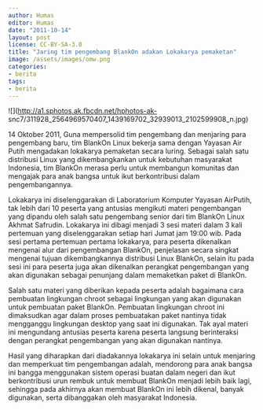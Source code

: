 ```yaml
---
author: Humas
editor: Humas
date: "2011-10-14"
layout: post
license: CC-BY-SA-3.0
title: "Jaring tim pengembang BlankOn adakan Lokakarya pemaketan"
image: /assets/images/omw.png
categories:
- berita
tags:
- berita
---
```


![](http://a1.sphotos.ak.fbcdn.net/hphotos-ak-
snc7/311928_2564969570407_1439169702_32939013_2102599908_n.jpg)

14 Oktober 2011, Guna mempersolid tim pengembang dan menjaring para pengembang
baru, tim BlankOn Linux bekerja sama dengan Yayasan Air Putih mengadakan
lokakarya pemaketan secara luring. Sebagai salah satu distribusi Linux yang
dikembangkankan untuk kebutuhan masyarakat Indonesia, tim BlankOn merasa perlu
untuk membangun komunitas dan mengajak para anak bangsa untuk ikut
berkontribusi dalam pengembangannya.

Lokakarya ini diselenggarakan di Laboratorium Komputer Yayasan AirPutih, tak
lebih dari 10 peserta yang antusias mengikuti materi pengembangan yang dipandu
oleh salah satu pengembang senior dari tim BlankOn Linux Akhmat Safrudin.
Lokakarya ini dibagi menjadi 3 sesi materi dalam 3 kali pertemuan yang
diselenggarakan setiap hari Jumat jam 19:00 wib. Pada sesi pertama pertemuan
pertama lokakarya, para peserta dikenalkan mengenai alur dari pengembangan
BlankOn, penjelasan secara singkat mengenai tujuan dikembangkannya distribusi
Linux BlankOn, selain itu pada sesi ini para peserta juga akan dikenalkan
perangkat pengembangan yang akan digunakan sebagai penunjang dalam memaketkan
paket di BlankOn.

Salah satu materi yang diberikan kepada peserta adalah bagaimana cara
pembuatan lingkungan chroot sebagai lingkungan yang akan digunakan untuk
pembuatan paket BlankOn. Pembuatan lingkungan chroot ini dimaksudkan agar
dalam proses pembuatakan paket nantinya tidak mengganggu lingkungan desktop
yang saat ini digunakan. Tak ayal materi ini mengundang antusias peserta
karena peserta langsung berinteraksi dengan perangkat pengembangan yang akan
digunakan nantinya.

Hasil yang diharapkan dari diadakannya lokakarya ini selain untuk menjaring
dan memperkuat tim pengembangan adalah, mendorong para anak bangsa ini bangga
menggunakan sistem operasi buatan dalam negeri dan ikut berkontribusi urun
rembuk untuk membuat BlankOn menjadi lebih baik lagi, sehingga pada akhirnya
akan membuat BlankOn ini lebih dikenal, banyak digunakan, serta dibanggakan
oleh masyarakat Indonesia.






    